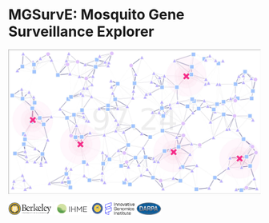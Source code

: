 # MGSurvE: Mosquito Gene Surveillance Explorer


![](./img/demo.jpg)





<img src="./img/berkeley.jpg" height="25px"> <img src="./img/IHME.jpg" height="25px">  <img src="./img/UCIMI.png" height="25px"> <img src="./img/IGI.png" height="25px"> <img src="./img/DARPA.jpg" height="25px">